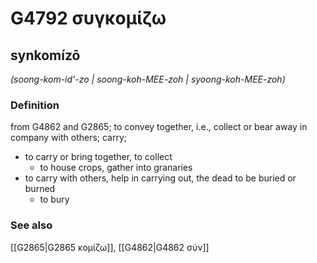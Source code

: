 # G4792 συγκομίζω

## synkomízō

_(soong-kom-id'-zo | soong-koh-MEE-zoh | syoong-koh-MEE-zoh)_

### Definition

from G4862 and G2865; to convey together, i.e., collect or bear away in company with others; carry; 

- to carry or bring together, to collect
  - to house crops, gather into granaries
- to carry with others, help in carrying out, the dead to be buried or burned
  - to bury

### See also

[[G2865|G2865 κομίζω]], [[G4862|G4862 σύν]]
